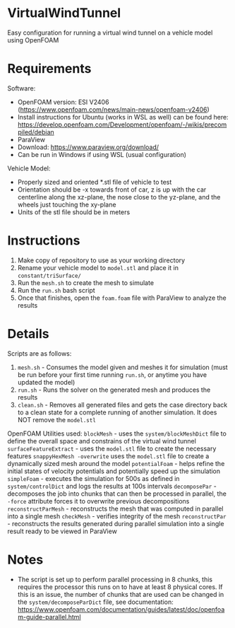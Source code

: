 # VirtualWindTunnel
Easy configuration for running a virtual wind tunnel on a vehicle model using OpenFOAM

# Requirements
Software:
- OpenFOAM version: ESI V2406 (https://www.openfoam.com/news/main-news/openfoam-v2406)
 - Install instructions for Ubuntu (works in WSL as well) can be found here: https://develop.openfoam.com/Development/openfoam/-/wikis/precompiled/debian
- ParaView
 - Download: https://www.paraview.org/download/
 - Can be run in Windows if using WSL (usual configuration)

Vehicle Model:
- Properly sized and oriented *.stl file of vehicle to test
- Orientation should be -x towards front of car, z is up with the car centerline along the xz-plane, the nose close to the yz-plane, and the wheels just touching the xy-plane
- Units of the stl file should be in meters

# Instructions
1) Make copy of repository to use as your working directory
2) Rename your vehicle model to `model.stl` and place it in `constant/triSurface/`
3) Run the `mesh.sh` to create the mesh to simulate
3) Run the `run.sh` bash script
4) Once that finishes, open the `foam.foam` file with ParaView to analyze the results

# Details
Scripts are as follows:
1) `mesh.sh` - Consumes the model given and meshes it for simulation (must be run before your first time running `run.sh`, or anytime you have updated the model)
2) `run.sh` - Runs the solver on the generated mesh and produces the results
3) `clean.sh` - Removes all generated files and gets the case directory back to a clean state for a complete running of another simulation. It does NOT remove the `model.stl`

OpenFOAM Utilities used:
`blockMesh` - uses the `system/blockMeshDict` file to define the overall space and constrains of the virtual wind tunnel
`surfaceFeatureExtract` - uses the `model.stl` file to create the necessary features
`snappyHexMesh -overwrite` uses the `model.stl` file to create a dynamically sized mesh around the model
`potentialFoam` - helps refine the initial states of velocity potentials and potentially speed up the simulation
`simpleFoam` - executes the simulation for 500s as defined in `system/controlDict` and logs the results at 100s intervals
`decomposePar` - decomposes the job into chunks that can then be processed in parallel, the `-force` attribute forces it to overwrite previous decompositions
`reconstructParMesh` - reconstructs the mesh that was computed in parallel into a single mesh
`checkMesh` - verifies integrity of the mesh
`reconstructPar` - reconstructs the results generated during parallel simulation into a single result ready to be viewed in ParaView

# Notes
- The script is set up to perform parallel processing in 8 chunks, this requires the processor this runs on to have at least 8 physical cores. If this is an issue, the number of chunks that are used can be changed in the `system/decomposeParDict` file, see documentation: https://www.openfoam.com/documentation/guides/latest/doc/openfoam-guide-parallel.html
